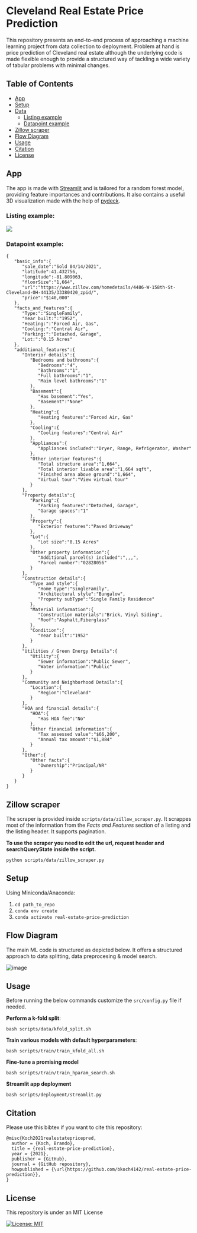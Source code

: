 
# Cleveland Real Estate Price Prediction

This repository presents an end-to-end process of approaching a machine learning project from data collection to deployment. Problem at hand is price prediction of Cleveland real estate although the underlying code is made flexible enough to provide a structured way of tackling a wide variety of tabular problems with minimal changes.

## Table of Contents
* [App](#app)
* [Setup](#setup)
* [Data](#data)
    * [Listing example](#training-dqn)
    * [Datapoint example](#visualization-and-debugging-tools)
* [Zillow scraper](#zillow-scraper)
* [Flow Diagram](#flow-diagram)
* [Usage](#usage)
* [Citation](#citation)
* [License](#license)

## App 
The app is made with [Streamlit](https://streamlit.io/) and is tailored for a random forest model, providing feature importances and contributions. It also contains a useful 3D visualization made with the help of [pydeck](https://deckgl.readthedocs.io/en/latest/).




### Listing example:
![](other/listing_example.jpg)

### Datapoint example:
```
{
   "basic_info":{
      "sale_date":"Sold 04/14/2021",
      "latitude":41.432756,
      "longitude":-81.809063,
      "floorSize":"1,664",
      "url":"https://www.zillow.com/homedetails/4486-W-158th-St-Cleveland-OH-44135/33380420_zpid/",
      "price":"$140,000"
   },
   "facts_and_features":{
      "Type:":"SingleFamily",
      "Year built:":"1952",
      "Heating:":"Forced Air, Gas",
      "Cooling:":"Central Air",
      "Parking:":"Detached, Garage",
      "Lot:":"0.15 Acres"
   },
   "additional_features":{
      "Interior details":{
         "Bedrooms and bathrooms":{
            "Bedrooms":"4",
            "Bathrooms":"1",
            "Full bathrooms":"1",
            "Main level bathrooms":"1"
         },
         "Basement":{
            "Has basement":"Yes",
            "Basement":"None"
         },
         "Heating":{
            "Heating features":"Forced Air, Gas"
         },
         "Cooling":{
            "Cooling features":"Central Air"
         },
         "Appliances":{
            "Appliances included":"Dryer, Range, Refrigerator, Washer"
         },
         "Other interior features":{
            "Total structure area":"1,664",
            "Total interior livable area":"1,664 sqft",
            "Finished area above ground":"1,664",
            "Virtual tour":"View virtual tour"
         }
      },
      "Property details":{
         "Parking":{
            "Parking features":"Detached, Garage",
            "Garage spaces":"1"
         },
         "Property":{
            "Exterior features":"Paved Driveway"
         },
         "Lot":{
            "Lot size":"0.15 Acres"
         },
         "Other property information":{
            "Additional parcel(s) included":",,,",
            "Parcel number":"02828056"
         }
      },
      "Construction details":{
         "Type and style":{
            "Home type":"SingleFamily",
            "Architectural style":"Bungalow",
            "Property subType":"Single Family Residence"
         },
         "Material information":{
            "Construction materials":"Brick, Vinyl Siding",
            "Roof":"Asphalt,Fiberglass"
         },
         "Condition":{
            "Year built":"1952"
         }
      },
      "Utilities / Green Energy Details":{
         "Utility":{
            "Sewer information":"Public Sewer",
            "Water information":"Public"
         }
      },
      "Community and Neighborhood Details":{
         "Location":{
            "Region":"Cleveland"
         }
      },
      "HOA and financial details":{
         "HOA":{
            "Has HOA fee":"No"
         },
         "Other financial information":{
            "Tax assessed value":"$66,200",
            "Annual tax amount":"$1,884"
         }
      },
      "Other":{
         "Other facts":{
            "Ownership":"Principal/NR"
         }
      }
   }
}
```



## Zillow scraper
The scraper is provided inside `scripts/data/zillow_scraper.py`. It scrappes most of the information from the *Facts and Features* section of a listing and the listing header. It supports pagination. 

**To use the scraper you need to edit the url, request header and searchQueryState inside the script.**

```
python scripts/data/zillow_scraper.py
```

## Setup 
Using Miniconda/Anaconda:
1. `cd path_to_repo`
2. `conda env create`
3. `conda activate real-estate-price-prediction`

## Flow Diagram
The main ML code is structured as depicted below. It offers a structured approach to data splitting, data preprocesing & model search.

![image](https://github.com/user-attachments/assets/97c0625f-d7e8-42f8-8b2c-cf73c3c17113)



## Usage
Before running the below commands customize the `src/config.py` file if needed.

**Perform a k-fold split**:
```
bash scripts/data/kfold_split.sh
```
**Train various models with default hyperparameters**:
```
bash scripts/train/train_kfold_all.sh
```
**Fine-tune a promising model**
```
bash scripts/train/train_hparam_search.sh
```
**Streamlit app deployment**  
```
bash scripts/deployment/streamlit.py
```

## Citation
Please use this bibtex if you want to cite this repository:
```
@misc{Koch2021realestatepricepred,
  author = {Koch, Brando},
  title = {real-estate-price-prediction},
  year = {2021},
  publisher = {GitHub},
  journal = {GitHub repository},
  howpublished = {\url{https://github.com/bkoch4142/real-estate-price-prediction}},
}
```

## License
This repository is under an MIT License

[![License: MIT](https://img.shields.io/badge/License-MIT-yellow.svg)](https://github.com/bkoch4142/real-estate-price-prediction/blob/master/LICENSE)
